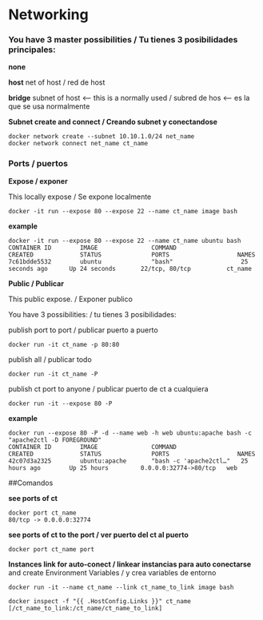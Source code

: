# Networking

### You have 3 master possibilities / Tu tienes 3 posibilidades principales:

**none** 

**host** net of host / red de host

**bridge** subnet of host <-- this is a normally used / subred de hos <-- es la que se usa normalmente


**Subnet create and connect / Creando subnet y conectandose**

```
docker network create --subnet 10.10.1.0/24 net_name
docker network connect net_name ct_name
```

### Ports / puertos

**Expose / exponer**

This locally expose / Se expone localmente

```docker -it run --expose 80 --expose 22 --name ct_name image bash```

**example**

```
docker -it run --expose 80 --expose 22 --name ct_name ubuntu bash
CONTAINER ID        IMAGE               COMMAND                  CREATED             STATUS              PORTS                   NAMES
7c61bdde5532        ubuntu              "bash"                   25 seconds ago      Up 24 seconds       22/tcp, 80/tcp          ct_name
```

**Public / Publicar**

This public expose. / Exponer publico

You have 3 possibilities: / tu tienes 3 posibilidades:

publish port to port / publicar puerto a puerto

```docker run -it ct_name -p 80:80```

publish all / publicar todo

```docker run -it ct_name -P```

publish ct port to anyone / publicar puerto de ct a cualquiera

```docker run -it --expose 80 -P```

**example**

```
docker run --expose 80 -P -d --name web -h web ubuntu:apache bash -c "apache2ctl -D FOREGROUND"
CONTAINER ID        IMAGE               COMMAND                  CREATED             STATUS              PORTS                   NAMES
42c07d3a2325        ubuntu:apache       "bash -c 'apache2ctl…"   25 hours ago        Up 25 hours         0.0.0.0:32774->80/tcp   web
```
##Comandos

**see ports of ct**

```
docker port ct_name
80/tcp -> 0.0.0.0:32774
```

**see ports of ct to the port / ver puerto del ct al puerto**

```docker port ct_name port```

**Instances link for auto-conect / linkear instancias para auto conectarse**
and create Environment Variables / y crea variables de entorno

```
docker run -it --name ct_name --link ct_name_to_link image bash

docker inspect -f "{{ .HostConfig.Links }}" ct_name
[/ct_name_to_link:/ct_name/ct_name_to_link]
```



